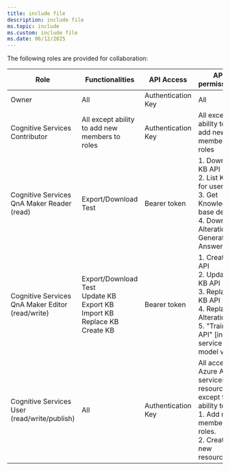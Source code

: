 ```yaml
---
title: include file
description: include file
ms.topic: include
ms.custom: include file
ms.date: 06/12/2025
---
```


The following roles are provided for collaboration:

|Role|Functionalities|API Access|API permissions|
|--|--|--|--|
|Owner|All|Authentication Key|All|
|Cognitive Services Contributor|All except ability to add new members to roles|Authentication Key|All except ability to add new members to roles|
|Cognitive Services QnA Maker Reader<br>(read)|Export/Download<br>Test|Bearer token|1. Download KB API<br>2. List KBs for user API<br>3. Get Knowledge base details<br>4. Download Alterations<br>Generate Answer |
|Cognitive Services QnA Maker Editor<br>(read/write)|Export/Download<br>Test<br>Update KB<br>Export KB<br>Import KB<br>Replace KB<br>Create KB|Bearer token|1. Create KB API<br>2. Update KB API<br>3. Replace KB API<br>4. Replace Alterations<br>5. "Train API" [in new service model v5]|
|Cognitive Services User<br>(read/write/publish)|All|Authentication Key|All access to Azure AI services resource except for ability to: <br>1. Add new members to roles.<br>2. Create new resources.|
